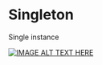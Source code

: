 # Singleton
Single instance

[![IMAGE ALT TEXT HERE](https://img.youtube.com/vi/qdJ5yikZnfE/0.jpg)](https://www.youtube.com/watch?v=qdJ5yikZnfE)
